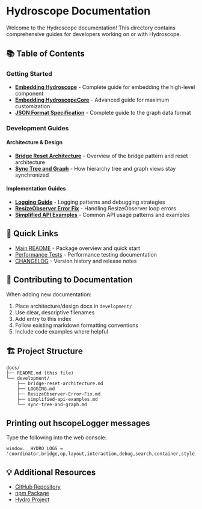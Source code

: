# Hydroscope Documentation

Welcome to the Hydroscope documentation! This directory contains comprehensive guides for developers working on or with Hydroscope.

## 📚 Table of Contents

### Getting Started

- **[Embedding Hydroscope](EMBEDDING.md)** - Complete guide for embedding the high-level component
- **[Embedding HydroscopeCore](EMBEDDING_CORE.md)** - Advanced guide for maximum customization
- **[JSON Format Specification](JSON_FORMAT.md)** - Complete guide to the graph data format

### Development Guides

#### Architecture & Design

- **[Bridge Reset Architecture](development/bridge-reset-architecture.md)** - Overview of the bridge pattern and reset architecture
- **[Sync Tree and Graph](development/sync-tree-and-graph.md)** - How hierarchy tree and graph views stay synchronized

#### Implementation Guides

- **[Logging Guide](development/LOGGING.md)** - Logging patterns and debugging strategies
- **[ResizeObserver Error Fix](development/ResizeObserver-Error-Fix.md)** - Handling ResizeObserver loop errors
- **[Simplified API Examples](development/simplified-api-examples.md)** - Common API usage patterns and examples

## 🚀 Quick Links

- [Main README](../README.md) - Package overview and quick start
- [Performance Tests](../src/__tests__/performance/README.md) - Performance testing documentation
- [CHANGELOG](../CHANGELOG.md) - Version history and release notes

## 📝 Contributing to Documentation

When adding new documentation:

1. Place architecture/design docs in `development/`
2. Use clear, descriptive filenames
3. Add entry to this index
4. Follow existing markdown formatting conventions
5. Include code examples where helpful

## 🏗️ Project Structure

```
docs/
├── README.md (this file)
└── development/
    ├── bridge-reset-architecture.md
    ├── LOGGING.md
    ├── ResizeObserver-Error-Fix.md
    ├── simplified-api-examples.md
    └── sync-tree-and-graph.md
```

## Printing out hscopeLogger messages

Type the following into the web console:

```
window.__HYDRO_LOGS = 'coordinator,bridge,op,layout,interaction,debug,search,container,style,performance,panel,validation'
```

## 💡 Additional Resources

- [GitHub Repository](https://github.com/hydro-project/hydroscope)
- [npm Package](https://www.npmjs.com/package/@hydro-project/hydroscope)
- [Hydro Project](https://github.com/hydro-project)
